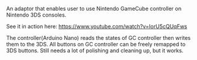 An adaptor that enables user to use Nintendo GameCube controller on Nintendo 3DS consoles. 

See it in action here: https://www.youtube.com/watch?v=IorU5cQUqFws

The controller(Arduino Nano) reads the states of GC controller then writes them to the 3DS. All buttons on GC controller can be freely remapped to 3DS buttons. Still needs a lot of polishing and cleaning up, but it works.